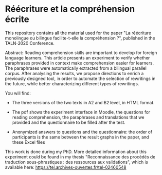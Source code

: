 # Réécriture et la compréhension écrite 

This repository contains all the material used for the paper "La réécriture monolingue ou bilingue facilite-t-elle la compréhension ?", published in the TALN-2020 Conference. 

Abstract:
Reading comprehension skills are important to develop for foreign language learners. This article presents an experiment to verify whether paraphrases provided in context make comprehension easier for learners. The paraphrases were automatically extracted from a bilingual parallel corpus. After analysing the results, we propose directions to enrich a previously designed tool, in order to automate the selection of rewritings in the future, while better characterizing different types of rewritings.

You will find: 

- The three versions of the two texts in A2 and B2 level, in HTML format. 

- The pdf shows the experiment interface in Moodle, the questions for reading comprehension, the paraphrases and translations that we provided and the questionnaire to be filled after the test. 

- Anonymized answers to questions and the questionnaire: the order of participants is the same between the result graphs in the paper, and these Excel files 

This work is done during my PhD. More detailed information about this experiment could be found in my thesis "Reconnaissance des procédés de traduction sous-phrastiques : des ressources aux validations", which is available here: https://tel.archives-ouvertes.fr/tel-02460548
